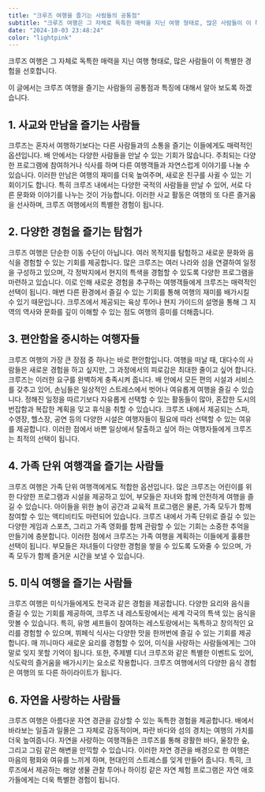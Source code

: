```yaml
---
title: "크루즈 여행을 즐기는 사람들의 공통점"
subtitle: "크루즈 여행은 그 자체로 독특한 매력을 지닌 여행 형태로, 많은 사람들이 이 특별한 경험을 선호합니다. 크루즈 여행을 즐기는 사람들의 공통점과 특징에 대해서 소개하는 글입니다."
date: "2024-10-03 23:48:24"
color: "lightpink"
---
```




<p>크루즈 여행은 그 자체로 독특한 매력을 지닌 여행 형태로, 많은 사람들이 이 특별한 경험을 선호합니다.</p>
<p></p>
<p>이 글에서는 크루즈 여행을 즐기는 사람들의 공통점과 특징에 대해서 알아 보도록 하겠습니다.</p>
<p></p>
<h2><b>1. 사교와 만남을 즐기는 사람들</b></h2>
<p>크루즈는 혼자서 여행하기보다는 다른 사람들과의 소통을 즐기는 이들에게도 매력적인 옵션입니다. 배 안에서는 다양한 사람들을 만날 수 있는 기회가 많습니다. 주최되는 다양한 프로그램에 참여하거나 식사를 하며 다른 여행객들과 자연스럽게 이야기를 나눌 수 있습니다. 이러한 만남은 여행의 재미를 더욱 높여주며, 새로운 친구를 사귈 수 있는 기회이기도 합니다. 특히 크루즈 내에서는 다양한 국적의 사람들을 만날 수 있어, 서로 다른 문화와 이야기를 나누는 것이 가능합니다. 이러한 사교 활동은 여행의 또 다른 즐거움을 선사하며, 크루즈 여행에서의 특별한 경험이 됩니다.</p>
<p></p>
<h2><b>2. 다양한 경험을 즐기는 탐험가</b></h2>
<p>크루즈 여행은 단순한 이동 수단이 아닙니다. 여러 목적지를 탐험하고 새로운 문화와 음식을 경험할 수 있는 기회를 제공합니다. 많은 크루즈는 여러 나라와 섬을 연결하여 일정을 구성하고 있으며, 각 정박지에서 현지의 특색을 경험할 수 있도록 다양한 프로그램을 마련하고 있습니다. 이로 인해 새로운 경험을 추구하는 여행객들에게 크루즈는 매력적인 선택이 됩니다. 매번 다른 환경에서 즐길 수 있는 기회를 통해 여행의 재미를 배가시킬 수 있기 때문입니다. 크루즈에서 제공되는 육상 투어나 현지 가이드의 설명을 통해 그 지역의 역사와 문화를 깊이 이해할 수 있는 점도 여행의 흥미를 더해줍니다.</p>
<p></p>
<h2><b>3. 편안함을 중시하는 여행자들</b></h2>
<p>크루즈 여행의 가장 큰 장점 중 하나는 바로 편안함입니다. 여행을 떠날 때, 대다수의 사람들은 새로운 경험을 하고 싶지만, 그 과정에서의 피로감은 최대한 줄이고 싶어 합니다. 크루즈는 이러한 요구를 완벽하게 충족시켜 줍니다. 배 안에서 모든 편의 시설과 서비스를 갖추고 있어, 손님들은 일상적인 스트레스에서 벗어나 여유롭게 여행을 즐길 수 있습니다. 정해진 일정을 따르기보다 자유롭게 선택할 수 있는 활동들이 많아, 혼잡한 도시의 번잡함과 복잡한 계획을 잊고 휴식을 취할 수 있습니다. 크루즈 내에서 제공되는 스파, 수영장, 헬스장, 공연 등의 다양한 시설은 여행자들이 필요에 따라 선택할 수 있는 여유를 제공합니다. 이러한 점에서 바쁜 일상에서 탈출하고 싶어 하는 여행자들에게 크루즈는 최적의 선택이 됩니다.</p>
<p></p>
<h2><b>4. 가족 단위 여행객을 즐기는 사람들</b></h2>
<p>크루즈 여행은 가족 단위 여행객에게도 적합한 옵션입니다. 많은 크루즈는 어린이를 위한 다양한 프로그램과 시설을 제공하고 있어, 부모들은 자녀와 함께 안전하게 여행을 즐길 수 있습니다. 아이들을 위한 놀이 공간과 교육적 프로그램은 물론, 가족 모두가 함께 참여할 수 있는 액티비티도 마련되어 있습니다. 크루즈 내에서 가족 단위로 즐길 수 있는 다양한 게임과 스포츠, 그리고 가족 영화를 함께 관람할 수 있는 기회는 소중한 추억을 만들기에 충분합니다. 이러한 점에서 크루즈는 가족 여행을 계획하는 이들에게 훌륭한 선택이 됩니다. 부모들은 자녀들이 다양한 경험을 쌓을 수 있도록 도와줄 수 있으며, 가족 모두가 함께 즐거운 시간을 보낼 수 있습니다.</p>
<p></p>
<h2><b>5. 미식 여행을 즐기는 사람들</b></h2>
<p>크루즈 여행은 미식가들에게도 천국과 같은 경험을 제공합니다. 다양한 요리와 음식을 즐길 수 있는 기회를 제공하여, 크루즈 내 레스토랑에서는 세계 각국의 특색 있는 음식을 맛볼 수 있습니다. 특히, 유명 셰프들이 참여하는 레스토랑에서는 독특하고 창의적인 요리를 경험할 수 있으며, 뷔페식 식사는 다양한 맛을 한꺼번에 즐길 수 있는 기회를 제공합니다. 매 끼니마다 새로운 요리를 경험할 수 있어, 미식을 사랑하는 사람들에게는 그야말로 잊지 못할 기억이 됩니다. 또한, 주제별 디너 크루즈와 같은 특별한 이벤트도 있어, 식도락의 즐거움을 배가시키는 요소로 작용합니다. 크루즈 여행에서의 다양한 음식 경험은 여행의 또 다른 하이라이트가 됩니다.</p>
<p></p>
<h2><b>6. 자연을 사랑하는 사람들</b></h2>
<p>크루즈 여행은 아름다운 자연 경관을 감상할 수 있는 독특한 경험을 제공합니다. 배에서 바라보는 일출과 일몰은 그 자체로 감동적이며, 파란 바다와 섬의 경치는 여행의 가치를 더욱 높여줍니다. 자연을 사랑하는 여행객들은 크루즈를 통해 광활한 바다, 울창한 숲, 그리고 그림 같은 해변을 만끽할 수 있습니다. 이러한 자연 경관을 배경으로 한 여행은 마음의 평화와 여유를 느끼게 하며, 현대인의 스트레스를 잊게 만들어 줍니다. 특히, 크루즈에서 제공하는 해양 생물 관찰 투어나 하이킹 같은 자연 체험 프로그램은 자연 애호가들에게는 더욱 특별한 경험이 됩니다.</p>
<p></p>